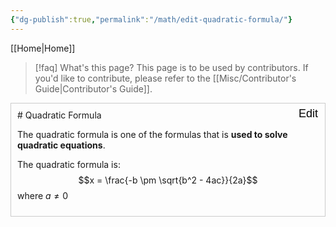 ```yaml
---
{"dg-publish":true,"permalink":"/math/edit-quadratic-formula/"}
---
```


[[Home\|Home]]

>[!faq] What's this page?
>This page is to be used by contributors. If you'd like to contribute, please refer to the [[Misc/Contributor's Guide\|Contributor's Guide]].

<div class="editable-container" style="border:1px solid #ccc; padding:10px; max-width:600px; position: relative;">
  <div class="editable-content" tabindex="0" aria-label="Editable content" style="min-height:100px;">
# Quadratic Formula

The quadratic formula is one of the formulas that is **used to solve quadratic equations**.

The quadratic formula is:
$$x = \frac{-b \pm \sqrt{b^2 - 4ac}}{2a}$$
where $a ≠ 0$
  </div>
  <button class="edit-btn" aria-label="Edit content" style="position:absolute; top:5px; right:5px; background:none; border:none; cursor:pointer; font-size:18px;">Edit</button>
  <button class="save-btn" style="display:none; margin-top:10px;">Save</button>
  <button class="cancel-btn" style="display:none; margin-top:10px;">Cancel</button>
</div>